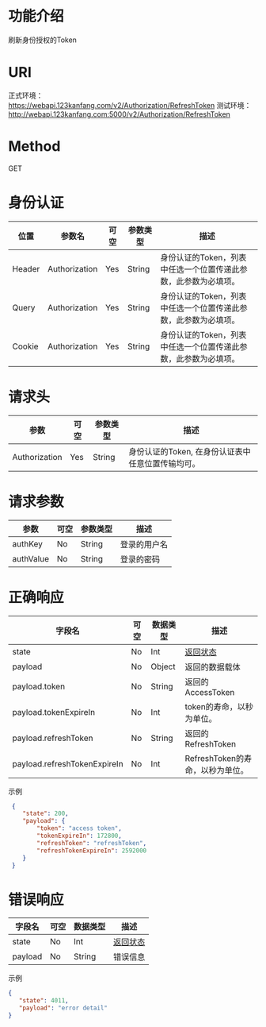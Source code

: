 ﻿功能介绍
========

刷新身份授权的Token

URI
===
正式环境：  
https://webapi.123kanfang.com/v2/Authorization/RefreshToken
测试环境：  
http://webapi.123kanfang.com:5000/v2/Authorization/RefreshToken

Method
======

GET

身份认证
========

| 位置 | 参数名    | 可空 | 参数类型 | 描述                                                        |
|----------|---------------|----------|--------------|-----|
| Header   | Authorization | Yes      | String       | 身份认证的Token，列表中任选一个位置传递此参数，此参数为必填项。 |
| Query    | Authorization | Yes      | String       | 身份认证的Token，列表中任选一个位置传递此参数，此参数为必填项。 |
| Cookie   | Authorization | Yes      | String       | 身份认证的Token，列表中任选一个位置传递此参数，此参数为必填项。 |

请求头
======

| 参数      | 可空 | 参数类型 | 描述                                          |
|---------------|----------|--------------|---------------------------------------------------|
| Authorization | Yes      | String       | 身份认证的Token, 在身份认证表中任意位置传输均可。 |

请求参数
========

| 参数  | 可空 | 参数类型 | 描述     |
|-----------|----------|--------------|--------------|
| authKey   | No       | String       | 登录的用户名 |
| authValue | No       | String       | 登录的密码   |

正确响应
========

| 字段名                   | 可空 | 数据类型 | 描述  |
|------------------------------|----------|--------------|-----|
| state                        | No       | Int          | [返回状态](../Agreement/APIResponseState.md) |
| payload                      | No       | Object       | 返回的数据载体 |
| payload.token                | No       | String       | 返回的AccessToken |
| payload.tokenExpireIn        | No       | Int          | token的寿命，以秒为单位。 |
| payload.refreshToken         | No       | String       | 返回的RefreshToken  |
| payload.refreshTokenExpireIn | No       | Int          | RefreshToken的寿命，以秒为单位。|

示例
``` json
 {
    "state": 200,
    "payload": {
        "token": "access token",
        "tokenExpireIn": 172800,
        "refreshToken": "refreshToken",
        "refreshTokenExpireIn": 2592000
    }
 }
```

错误响应
========

| 字段名 | 可空 | 数据类型 | 描述 |
|------------|----------|--------------|-------|
| state      | No       | Int          | [返回状态](../Agreement/APIResponseState.md) |
| payload    | No       | String       | 错误信息 |

示例
``` json
{
   "state": 4011,
   "payload": "error detail"
}
```